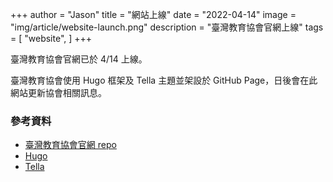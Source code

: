 +++
author = "Jason"
title = "網站上線"
date = "2022-04-14"
image = "img/article/website-launch.png"
description = "臺灣教育協會官網上線"
tags = [
    "website",
]
+++

臺灣教育協會官網已於 4/14 上線。

臺灣教育協會使用 Hugo 框架及 Tella 主題並架設於 GitHub Page，日後會在此網站更新協會相關訊息。

<!--more-->

### 參考資料

- [臺灣教育協會官網 repo](https://github.com/twedua/twedua.github.io)
- [Hugo](https://gohugo.io/)
- [Tella](https://github.com/opera7133/tella)
